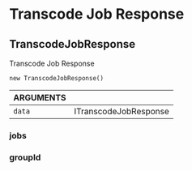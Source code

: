 <!-- Generated automatically. Update this documentation by updating the source code. -->

# Transcode Job Response

## TranscodeJobResponse

Transcode Job Response

`new TranscodeJobResponse()`

<div class="method-list">
  <table>
    <thead>
      <tr>
        <th>ARGUMENTS</th>
        <th></th>
      </tr>
    </thead>
    <tbody>
      <tr>
        <td class="param">
          <code>data</code>
        </td>
        <td>
            <div class="type">ITranscodeJobResponse</div>
        </td>
      </tr>
    </tbody>
  </table>
</div>

### jobs

### groupId
